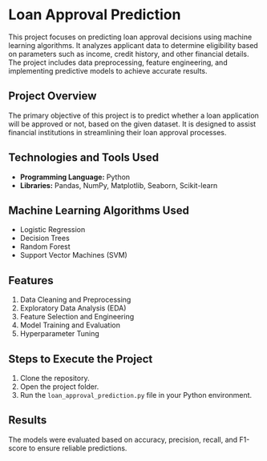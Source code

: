 # Loan Approval Prediction

This project focuses on predicting loan approval decisions using machine learning algorithms. It analyzes applicant data to determine eligibility based on parameters such as income, credit history, and other financial details. The project includes data preprocessing, feature engineering, and implementing predictive models to achieve accurate results.

## Project Overview

The primary objective of this project is to predict whether a loan application will be approved or not, based on the given dataset. It is designed to assist financial institutions in streamlining their loan approval processes.

## Technologies and Tools Used

- **Programming Language:** Python
- **Libraries:** Pandas, NumPy, Matplotlib, Seaborn, Scikit-learn

## Machine Learning Algorithms Used

- Logistic Regression
- Decision Trees
- Random Forest
- Support Vector Machines (SVM)

## Features

1. Data Cleaning and Preprocessing
2. Exploratory Data Analysis (EDA)
3. Feature Selection and Engineering
4. Model Training and Evaluation
5. Hyperparameter Tuning

## Steps to Execute the Project

1. Clone the repository.
2. Open the project folder.
3. Run the `loan_approval_prediction.py` file in your Python environment.

## Results

The models were evaluated based on accuracy, precision, recall, and F1-score to ensure reliable predictions.

